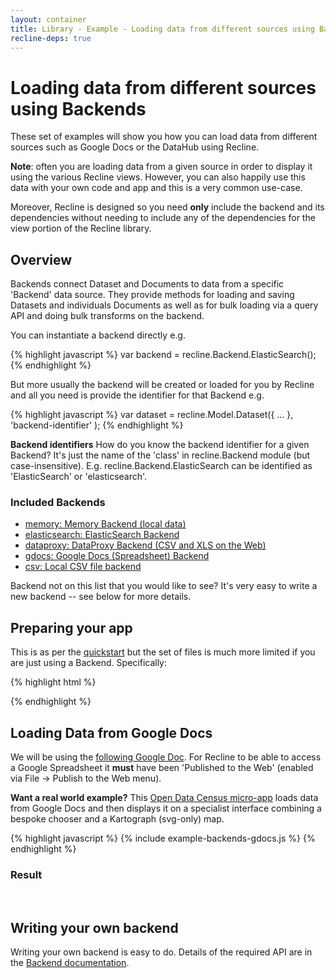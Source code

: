 ```yaml
---
layout: container
title: Library - Example - Loading data from different sources using Backends
recline-deps: true
---
```


<div class="page-header">
  <h1>
    Loading data from different sources using Backends
  </h1>
</div>

These set of examples will show you how you can load data from different
sources such as Google Docs or the DataHub using Recline.

<div class="alert alert-info">
<p><strong>Note</strong>: often you are loading data from a given source in
order to display it using the various Recline views. However, you can also
happily use this data with your own code and app and this is a very common
use-case.</p>
<p>Moreover, Recline is designed so you need <strong>only</strong> include the
backend and its dependencies without needing to include any of the dependencies
for the view portion of the Recline library.</p>
</div>

## Overview

Backends connect Dataset and Documents to data from a specific 'Backend' data
source. They provide methods for loading and saving Datasets and individuals
Documents as well as for bulk loading via a query API and doing bulk transforms
on the backend.

You can instantiate a backend directly e.g.

{% highlight javascript %}
var backend = recline.Backend.ElasticSearch();
{% endhighlight %}

But more usually the backend will be created or loaded for you by Recline and all you need is provide the identifier for that Backend e.g.

{% highlight javascript %}
var dataset = recline.Model.Dataset({
    ...
  },
  'backend-identifier'
);
{% endhighlight %}

<div class="alert alert-info">
<strong>Backend identifiers</strong>
How do you know the backend identifier for a given Backend? It's just the name of the 'class' in recline.Backend module (but case-insensitive). E.g. recline.Backend.ElasticSearch can be identified as 'ElasticSearch' or 'elasticsearch'.
</div>

### Included Backends

* [memory: Memory Backend (local data)](docs/backend/memory.html)
* [elasticsearch: ElasticSearch Backend](docs/backend/elasticsearch.html)
* [dataproxy: DataProxy Backend (CSV and XLS on the Web)](docs/backend/dataproxy.html)
* [gdocs: Google Docs (Spreadsheet) Backend](docs/backend/gdocs.html)
* [csv: Local CSV file backend](docs/backend/csv.html)

Backend not on this list that you would like to see? It's very easy to write a new backend -- see below for more details.

## Preparing your app

This is as per the [quickstart](example-quickstart.html) but the set of files is much more limited if you are just using a Backend. Specifically:

{% highlight html %}
<!-- 3rd party dependencies -->
<script type="text/javascript" src="vendor/jquery/1.7.1/jquery.js"></script>
<script type="text/javascript" src="vendor/underscore/1.1.6/underscore.js"></script>
<script type="text/javascript" src="vendor/backbone/0.5.1/backbone.js"></script>
<!-- include the backend code you need e.g. here for gdocs -->
<script type="text/javascript" src="src/backend/base.js"></script>
<script type="text/javascript" src="src/backend/memory.js"></script>
<script type="text/javascript" src="src/backend/gdocs.js"></script>

<!-- Or you can just include all of recline. -->
<script type="text/javascript" src="dist/recline.js"></script>
{% endhighlight %}


## Loading Data from Google Docs

We will be using the [following Google
Doc](https://docs.google.com/spreadsheet/ccc?key=0Aon3JiuouxLUdGZPaUZsMjBxeGhfOWRlWm85MmV0UUE#gid=0).
For Recline to be able to access a Google Spreadsheet it **must** have been
'Published to the Web' (enabled via File -> Publish to the Web menu).

<div class="alert alert-info">
<strong>Want a real world example?</strong> This <a
href="http://okfnlabs.org/opendatacensus">Open Data Census micro-app</a> loads
data from Google Docs and then displays it on a specialist interface combining
a bespoke chooser and a Kartograph (svg-only) map.
</div>

{% highlight javascript %}
{% include example-backends-gdocs.js %}
{% endhighlight %}

### Result

<div id="my-gdocs" class="doc-ex-rendered">&nbsp;</div>

<script type="text/javascript">
{% include example-backends-gdocs.js %}
</script>


## Writing your own backend

Writing your own backend is easy to do. Details of the required API are in the
[Backend documentation](docs/backend/base.html).

